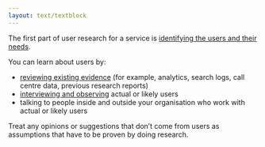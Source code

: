 ```yaml
---
layout: text/textblock
---
```


The first part of user research for a service is [identifying the users and their needs](/user-research/identifying-users-needs/).

You can learn about users by:

- [reviewing existing evidence](using-existing-research-data) (for example, analytics, search logs, call centre data, previous research reports)
- [interviewing and observing](/user-research/interviewing-users/) actual or likely users
- talking to people inside and outside your organisation who work with actual or likely users

Treat any opinions or suggestions that don’t come from users as assumptions that have to be proven by doing research.
